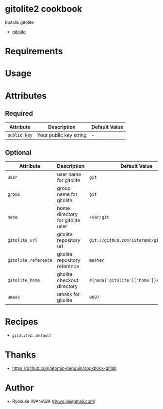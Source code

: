 # gitolite2 cookbook

Installs gitolite

- [gitolite](https://github.com/sitaramc/gitolite)

# Requirements

# Usage

# Attributes

## Required

|Attribute|Description|Default Value|
|---|---|---|
|`public_key`|Your public key string| - |

## Optional

|Attribute|Description|Default Value|
|---|---|---|
|`user`|user name for gitolite|`git`|
|`group`|group name for gitolite|`git`|
|`home`|home directory for gitolite user|`/var/git`|
|`gitolite_url`|gitolite repository url|`git://github.com/sitaramc/gitolite.git`|
|`gitolite_reference`|gitolite repository reference|`master`|
|`gitolite_home`|gitolite checkout directory|`#{node['gitolite']['home']}/gitolite`|
|`umask`|umask for gitolite|`0007`|

# Recipes

- `gitolite2::default`

# Thanks

- https://github.com/atomic-penguin/cookbook-gitlab

# Author

- Ryosuke IWANAGA (<riywo.jp@gmail.com>)
